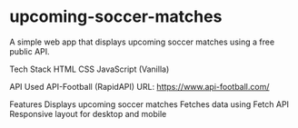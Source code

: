 # upcoming-soccer-matches
A simple web app that displays upcoming soccer matches using a free public API.

Tech Stack
HTML
CSS
JavaScript (Vanilla)

API Used
API-Football (RapidAPI)
URL: https://www.api-football.com/

Features
Displays upcoming soccer matches
Fetches data using Fetch API
Responsive layout for desktop and mobile
